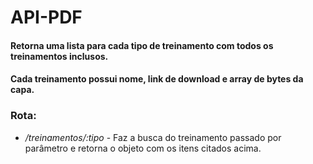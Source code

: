 # API-PDF

#### Retorna uma lista para cada tipo de treinamento com todos os treinamentos inclusos.
#### Cada treinamento possui nome, link de download e array de bytes da capa.

### Rota:
* <i>/treinamentos/:tipo</i> - Faz a busca do treinamento passado por parâmetro e retorna o objeto com os itens citados acima.
